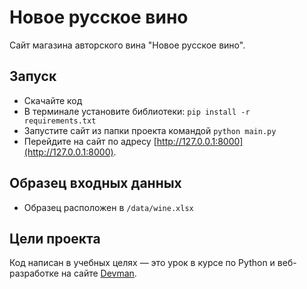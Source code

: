 # Новое русское вино

Сайт магазина авторского вина "Новое русское вино".

## Запуск

- Скачайте код
- В терминале установите библиотеки: `pip install -r requirements.txt`
- Запустите сайт из папки проекта командой `python main.py`
- Перейдите на сайт по адресу [http://127.0.0.1:8000](http://127.0.0.1:8000).

## Образец входных данных

- Образец расположен в ```/data/wine.xlsx```

## Цели проекта

Код написан в учебных целях — это урок в курсе по Python и веб-разработке на сайте [Devman](https://dvmn.org).
